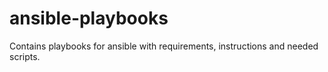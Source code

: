 # ansible-playbooks
Contains playbooks for ansible with requirements, instructions and needed scripts.
